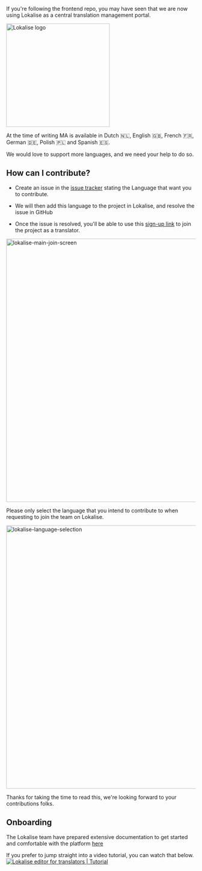 If you're following the frontend repo, you may have seen that we are now using Lokalise as a central translation management portal.

[<img src="https://github.com/lokalise/i18n-ally/raw/screenshots/lokalise-logo.png?raw=true" alt="Lokalise logo" width="275px">](https://lokalise.com)

At the time of writing MA is available in Dutch 🇳🇱, English 🇬🇧, French 🇫🇷, German 🇩🇪, Polish 🇵🇱 and Spanish 🇪🇸.

We would love to support more languages, and we need your help to do so.

## How can I contribute?

- Create an issue in the [issue tracker](https://github.com/music-assistant/hass-music-assistant/issues) stating the Language that want you to contribute.

- We will then add this language to the project in Lokalise, and resolve the issue in GitHub

- Once the issue is resolved, you'll be able to use this [sign-up link](https://app.lokalise.com/public/321419046440c0f2bba414.05634832/) to join the project as a translator.

<img width="700" alt="lokalise-main-join-screen" src="https://user-images.githubusercontent.com/60214390/234080011-6125d904-dd24-4abd-989f-265ea48c5ba8.png">

Please only select the language that you intend to contribute to when requesting to join the team on Lokalise.

<img width="700" alt="lokalise-language-selection" src="https://user-images.githubusercontent.com/60214390/234080040-3e9ca743-bdc2-400e-bb37-fa11e73aee76.png">

Thanks for taking the time to read this, we're looking forward to your contributions folks.

## Onboarding

The Lokalise team have prepared extensive documentation to get started and comfortable with the platform [here](https://docs.lokalise.com/en/articles/2967175-onboarding-guide-for-translators)

If you prefer to jump straight into a video tutorial, you can watch that below.
[![Lokalise editor for translators | Tutorial](https://img.youtube.com/vi/ZxhXvnkcLQ4/0.jpg)](https://www.youtube.com/watch?v=ZxhXvnkcLQ4)
